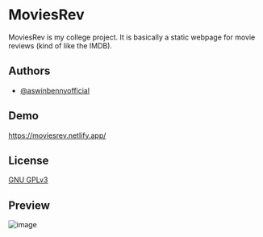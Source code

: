 
# MoviesRev

MoviesRev is my college project. It is basically a static webpage for movie reviews (kind of like the IMDB).


## Authors

- [@aswinbennyofficial](https://www.github.com/aswinbennyofficial)




## Demo

https://moviesrev.netlify.app/




## License

[GNU GPLv3](https://choosealicense.com/licenses/gpl-3.0/)


## Preview

![image](https://user-images.githubusercontent.com/110408942/202965822-73650afe-2925-4cad-962f-ac0b81f24a5a.png)

